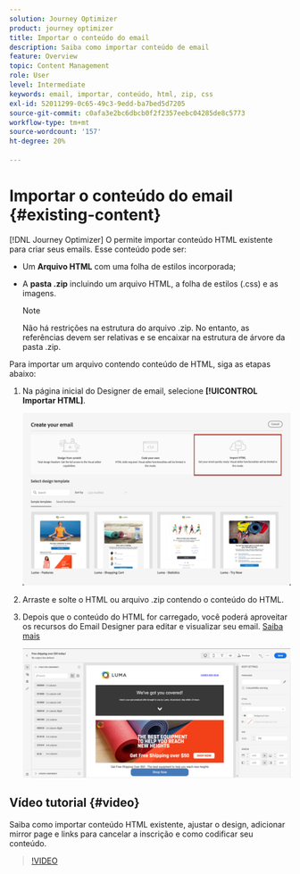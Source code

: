 ```yaml
---
solution: Journey Optimizer
product: journey optimizer
title: Importar o conteúdo do email
description: Saiba como importar conteúdo de email
feature: Overview
topic: Content Management
role: User
level: Intermediate
keywords: email, importar, conteúdo, html, zip, css
exl-id: 52011299-0c65-49c3-9edd-ba7bed5d7205
source-git-commit: c0afa3e2bc6dbcb0f2f2357eebc04285de8c5773
workflow-type: tm+mt
source-wordcount: '157'
ht-degree: 20%

---
```


# Importar o conteúdo do email {#existing-content}

[!DNL Journey Optimizer] O permite importar conteúdo HTML existente para criar seus emails. Esse conteúdo pode ser:

* Um **Arquivo HTML** com uma folha de estilos incorporada;
* A **pasta .zip** incluindo um arquivo HTML, a folha de estilos (.css) e as imagens.

   >[!NOTE]
   >
   >Não há restrições na estrutura do arquivo .zip. No entanto, as referências devem ser relativas e se encaixar na estrutura de árvore da pasta .zip.

Para importar um arquivo contendo conteúdo de HTML, siga as etapas abaixo:

1. Na página inicial do Designer de email, selecione **[!UICONTROL Importar HTML]**.

   ![](assets/import-html_2.png)

1. Arraste e solte o HTML ou arquivo .zip contendo o conteúdo do HTML.

1. Depois que o conteúdo do HTML for carregado, você poderá aproveitar os recursos do Email Designer para editar e visualizar seu email. [Saiba mais](content-from-scratch.md)

   ![](assets/html-imported.png)

## Vídeo tutorial {#video}

Saiba como importar conteúdo HTML existente, ajustar o design, adicionar mirror page e links para cancelar a inscrição e como codificar seu conteúdo.

>[!VIDEO](https://video.tv.adobe.com/v/334102?quality=12)
